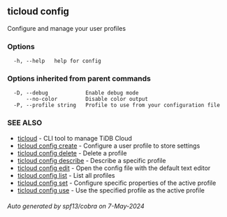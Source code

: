 ## ticloud config

Configure and manage your user profiles

### Options

```
  -h, --help   help for config
```

### Options inherited from parent commands

```
  -D, --debug            Enable debug mode
      --no-color         Disable color output
  -P, --profile string   Profile to use from your configuration file
```

### SEE ALSO

* [ticloud](ticloud.md)	 - CLI tool to manage TiDB Cloud
* [ticloud config create](ticloud_config_create.md)	 - Configure a user profile to store settings
* [ticloud config delete](ticloud_config_delete.md)	 - Delete a profile
* [ticloud config describe](ticloud_config_describe.md)	 - Describe a specific profile
* [ticloud config edit](ticloud_config_edit.md)	 - Open the config file with the default text editor
* [ticloud config list](ticloud_config_list.md)	 - List all profiles
* [ticloud config set](ticloud_config_set.md)	 - Configure specific properties of the active profile
* [ticloud config use](ticloud_config_use.md)	 - Use the specified profile as the active profile

###### Auto generated by spf13/cobra on 7-May-2024
